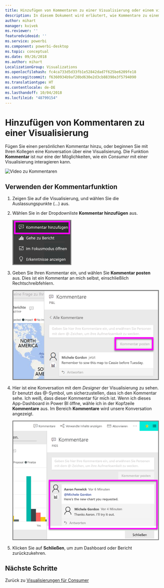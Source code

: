 ```yaml
---
title: Hinzufügen von Kommentaren zu einer Visualisierung oder einem visuellen Element
description: In diesem Dokument wird erläutert, wie Kommentare zu einem visuellen Element hinzugefügt und verwendet werden, um Konversationen über ein visuelles Element zu führen.
author: mihart
manager: kvivek
ms.reviewer: ''
featuredvideoid: ''
ms.service: powerbi
ms.component: powerbi-desktop
ms.topic: conceptual
ms.date: 09/26/2018
ms.author: mihart
LocalizationGroup: Visualizations
ms.openlocfilehash: fc4ca733d5d33fb1e52842dad7f625be6209fe18
ms.sourcegitcommit: f6360934b9af20bd630e2d3cb88398e3f5794090
ms.translationtype: HT
ms.contentlocale: de-DE
ms.lasthandoff: 10/04/2018
ms.locfileid: "48799154"
---
```

# <a name="add-comments-to-a-visualization"></a>Hinzufügen von Kommentaren zu einer Visualisierung
Fügen Sie einen persönlichen Kommentar hinzu, oder beginnen Sie mit Ihren Kollegen eine Konversation über eine Visualisierung. Die Funktion **Kommentar** ist nur eine der Möglichkeiten, wie ein *Consumer* mit einer Visualisierung interagieren kann. 

![Video zu Kommentaren](media/end-user-comment/comment.gif)

## <a name="how-to-use-the-comment-feature"></a>Verwenden der Kommentarfunktion

1. Zeigen Sie auf die Visualisierung, und wählen Sie die Auslassungspunkte (...) aus.    
2. Wählen Sie in der Dropdownliste **Kommentar hinzufügen** aus.

    ![Erste Auswahl: Kommentar hinzufügen](media/end-user-comment/power-bi-comment.png)  

3.  Geben Sie Ihren Kommentar ein, und wählen Sie **Kommentar posten** aus. Dies ist ein Kommentar an mich selbst, einschließlich Rechtschreibfehlern.

    ![Hinzufügen eines Kommentars an sich selbst](media/end-user-comment/power-bi-comment-self2.png)  

4. Hier ist eine Konversation mit dem *Designer* der Visualisierung zu sehen. Er benutzt das @-Symbol, um sicherzustellen, dass ich den Kommentar sehe. Ich weiß, dass dieser Kommentar für mich ist. Wenn ich dieses App-Dashboard in Power BI öffne, wähle ich in der Kopfzeile **Kommentare** aus. Im Bereich **Kommentare** wird unsere Konversation angezeigt. 

    ![Hinzufügen eines Kommentars mit Erwähnung](media/end-user-comment/power-bi-comment-mention.png)  


5. Klicken Sie auf **Schließen**, um zum Dashboard oder Bericht zurückzukehren.

## <a name="next-steps"></a>Nächste Schritte
Zurück zu [Visualisierungen für Consumer](end-user-visualizations.md)    
<!--[Select a visualization to open a report](end-user-open-report.md)-->